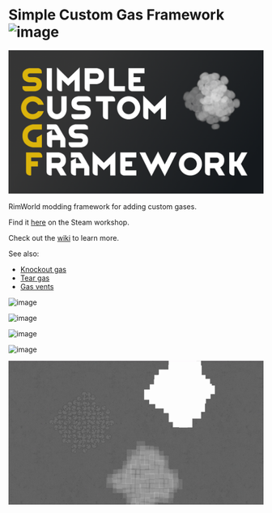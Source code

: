 # Simple Custom Gas Framework ![image](https://img.shields.io/endpoint.svg?url=https%3A%2F%2Fshieldsio-steam-workshop.jross.me%2F2999444522)

![image](About/Preview.png)

RimWorld modding framework for adding custom gases.

Find it [here](https://steamcommunity.com/sharedfiles/filedetails/?id=2999444522) on the Steam workshop.

Check out the [wiki](https://github.com/NachoToast/SimpleCustomGasFramework/wiki) to learn more.

See also:

- [Knockout gas](https://github.com/NachoToast/RimWorldKnockoutGas)
- [Tear gas](https://github.com/NachoToast/RimWorldTearGas)
- [Gas vents](https://github.com/NachoToast/RimWorldGasVents)

![image](Source/Media/1.5/Combat.gif)

![image](Source/Media/1.5/Raid.gif)

![image](Source/Media/1.5/Showcase.gif)

![image](Source/Media/1.5/Colours.gif)

![image](Source/Media/1.5/Custom.gif)
